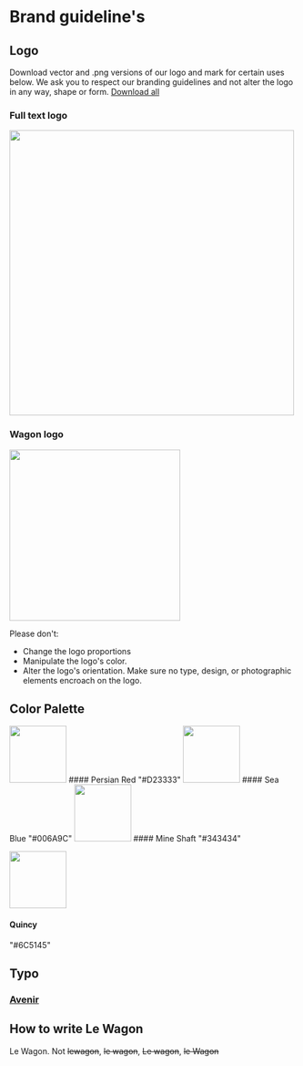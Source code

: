 # Brand guideline's

## Logo

Download vector and .png versions of our logo and mark for certain uses below. We ask you to respect our branding guidelines and not alter the logo in any way, shape or form. [Download all](https://github.com/lewagon/design/raw/master/guidelines/brand/assets_pack.zip)

### Full text logo
<img src='https://raw.githubusercontent.com/lewagon/design/master/guidelines/brand/assets_pack/pixels/le-wagon-logo-horizontal-red.jpg' width='500' >

### Wagon logo
<img src='https://raw.githubusercontent.com/lewagon/design/master/guidelines/brand/assets_pack/pixels/le-wagon-logo-red-940.jpg' width='300' >


Please don't:
- Change the logo proportions
- Manipulate the logo's color.
- Alter the logo's orientation. Make sure no type, design, or photographic elements encroach on the logo.

## Color Palette

<img src="https://raw.githubusercontent.com/lewagon/design/master/guidelines/brand/colors/persian-red.jpg" width="100">
#### Persian Red
"#D23333"

<img src="https://raw.githubusercontent.com/lewagon/design/master/guidelines/brand/colors/sea-blue.jpg" width="100">
#### Sea Blue
"#006A9C"

<img src='https://raw.githubusercontent.com/lewagon/design/master/guidelines/brand/colors/mine-shaft.jpg' width="100" >
#### Mine Shaft
"#343434"

<img src='https://github.com/lewagon/design/raw/master/guidelines/brand/colors/quincy.jpg
' width="100" >
#### Quincy
"#6C5145"

## Typo

### [Avenir](https://www.myfonts.com/fonts/linotype/avenir/)

## How to write Le Wagon

Le Wagon. Not ~~lewagon~~, ~~le wagon~~, ~~Le wagon~~, ~~le Wagon~~


